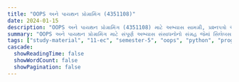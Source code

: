 ```yaml
---
title: "OOPS અને પાયથન પ્રોગ્રામિંગ (4351108)"
date: 2024-01-15
description: "OOPS અને પાયથન પ્રોગ્રામિંગ (4351108) માટે અભ્યાસ સામગ્રી, પ્રશ્નપત્રો અને ઉકેલો - ઇલેક્ટ્રોનિક્સ અને કમ્યુનિકેશન એન્જિનિયરિંગ, સેમેસ્ટર 5"
summary: "OOPS અને પાયથન પ્રોગ્રામિંગ માટે સંપૂર્ણ અભ્યાસ સંસાધનોનો સંગ્રહ જેમાં સિલેબસ, 2023-2025ના પ્રશ્નપત્રો અને વિગતવાર ઉકેલોનો સમાવેશ થાય છે"
tags: ["study-material", "11-ec", "semester-5", "oops", "python", "programming", "4351108"]
cascade:
  showReadingTime: false
  showWordCount: false
  showPagination: false
---
```


